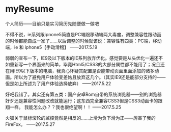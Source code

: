 # myResume
个人简历——目前只是实习简历先随便做一做吧

不得不说，ie系列跟ipnone5简直是PC端跟移动端两大毒瘤，调整兼容性跟动画的时候都能自成一家了……以后调整的时候就该说：兼容性有四类：PC端，移动端，ie 和 iphone5【手动滑稽】
——2017.5.19

弱弱的宣布一下，IE9及以下版本的IE系列放弃优化。感觉要是从头优化一遍还不如重新写一个界面来的简单，毕竟Html5/CSS3的大部分属性都不能用了；况且还在用IE9以下版本的电脑，我真心怀疑其配置是否能带动页面里面添加的诸多动画。所以为了避免用户体验变差姑且放弃这几个。（其实IE9还是能部分支持的——但是如上所述为了用户体验选择放弃）
——2017.5.22

好吧我错了。其实还有第五类：国产安卓Rom自带的系统浏览器——别的浏览器好歹还是兼容性问题改改就能运行；这东西完全兼容CSS3但是CSS3动画卡的跟翔一样。
我能怎么办？？我也很绝望啊！！ 
——2017.5.25

火狐关于鼠标滚轮的监控竟然是相反的……上滑为负下滑为正——厉害了我的FireFox。
——2017.5.27

